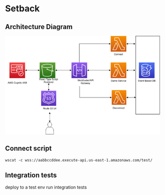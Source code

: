 # Setback
## Architecture Diagram
![Alt](SetBackAWS.drawio.png)


## Connect script 
```
wscat -c wss://aabbccddee.execute-api.us-east-1.amazonaws.com/test/
```

## Integration tests
deploy to a test env
run integration tests 